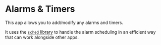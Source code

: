 Alarms & Timers
===============

This app allows you to add/modify any alarms and timers.

It uses the [`sched` library](https://github.com/espruino/BangleApps/blob/master/apps/sched) to handle the alarm scheduling in an efficient way that can work alongside other apps.
